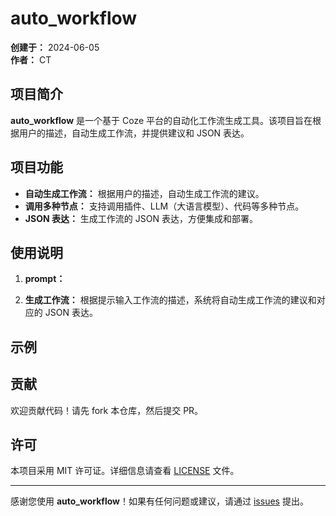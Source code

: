 # auto_workflow

**创建于：** 2024-06-05  
**作者：** CT

## 项目简介

**auto_workflow** 是一个基于 Coze 平台的自动化工作流生成工具。该项目旨在根据用户的描述，自动生成工作流，并提供建议和 JSON 表达。

## 项目功能

- **自动生成工作流：** 根据用户的描述，自动生成工作流的建议。
- **调用多种节点：** 支持调用插件、LLM（大语言模型）、代码等多种节点。
- **JSON 表达：** 生成工作流的 JSON 表达，方便集成和部署。


## 使用说明

1. **prompt：**

2. **生成工作流：**
   根据提示输入工作流的描述，系统将自动生成工作流的建议和对应的 JSON 表达。

## 示例


## 贡献

欢迎贡献代码！请先 fork 本仓库，然后提交 PR。

## 许可

本项目采用 MIT 许可证。详细信息请查看 [LICENSE](LICENSE) 文件。

---

感谢您使用 **auto_workflow**！如果有任何问题或建议，请通过 [issues](https://github.com/yourusername/auto_workflow/issues) 提出。
